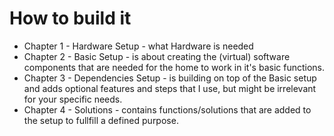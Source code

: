 # How to build it

- Chapter 1 - Hardware Setup - what Hardware is needed
- Chapter 2 - Basic Setup -  is about creating the (virtual) software components that are needed for the home to work in it's basic functions.
- Chapter 3 - Dependencies Setup - is building on top of the Basic setup and adds optional features and steps that I use, but might be irrelevant for your specific needs. 
- Chapter 4 - Solutions - contains functions/solutions that are added to the setup to fullfill a defined purpose.
